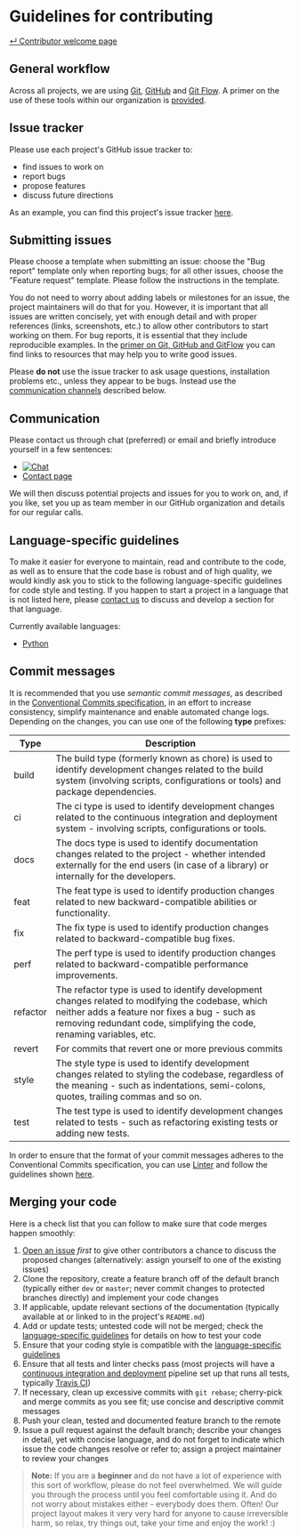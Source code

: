# Guidelines for contributing

[&#8629; Contributor welcome page][contributing-start]

## General workflow

Across all projects, we are using [Git][git], [GitHub][github] and
[Git Flow][git-flow]. A primer on the use of these tools within our
organization is [provided][primer-git].

## Issue tracker

Please use each project's GitHub issue tracker to:

- find issues to work on
- report bugs
- propose features
- discuss future directions

As an example, you can find this project's issue tracker
[here][issue-tracker-example].

## Submitting issues

Please choose a template when submitting an issue: choose the "Bug report"
template only when reporting bugs; for all other issues, choose the "Feature
request" template. Please follow the instructions in the template.

You do not need to worry about adding labels or milestones for an issue, the
project maintainers will do that for you. However, it is important that all
issues are written concisely, yet with enough detail and with proper
references (links, screenshots, etc.) to allow other contributors to start
working on them. For bug reports, it is essential that they include
reproducible examples. In the [primer on Git, GitHub and GitFlow][primer-git]
you can find links to resources that may help you to write good issues.

Please **do not** use the issue tracker to ask usage questions, installation
problems etc., unless they appear to be bugs. Instead use the
[communication channels](#communication) described below.

## Communication

Please contact us through chat (preferred) or email and briefly introduce
yourself in a few sentences:

- [![Chat][badge-chat]][badge-url-chat]
- [Contact page][elixir-cloud-members]

We will then discuss potential projects and issues for you to work on, and, if
you like, set you up as team member in our GitHub organization and details for
our regular calls.

## Language-specific guidelines

To make it easier for everyone to maintain, read and contribute to the code,
as well as to ensure that the code base is robust and of high quality, we
would kindly ask you to stick to the following language-specific guidelines
for code style and testing. If you happen to start a project in a language
that is not listed here, please [contact us](#communication) to discuss and
develop a section for that language.

Currently available languages:

- [Python][guidelines-python]

## Commit messages
It is recommended that you use _semantic commit messages_, as described in the [Conventional Commits specification](https://www.conventionalcommits.org/en/v1.0.0-beta.2/#specification), in an effort to increase consistency, simplify maintenance and enable automated change logs. Depending on the changes, you can use one of the following **type** prefixes:

| Type | Description |
| --- | --- |
| build | The build type (formerly known as chore) is used to identify development changes related to the build system (involving scripts, configurations or tools) and package dependencies.  |
| ci | The ci type is used to identify development changes related to the continuous integration and deployment system - involving scripts, configurations or tools. |
| docs | The docs type is used to identify documentation changes related to the project - whether intended externally for the end users (in case of a library) or internally for the developers. |
| feat | The feat type is used to identify production changes related to new backward-compatible abilities or functionality. |
| fix | The fix type is used to identify production changes related to backward-compatible bug fixes. |
| perf | The perf type is used to identify production changes related to backward-compatible performance improvements. |
| refactor | The refactor type is used to identify development changes related to modifying the codebase, which neither adds a feature nor fixes a bug - such as removing redundant code, simplifying the code, renaming variables, etc. |
| revert | For commits that revert one or more previous commits |
| style | The style type is used to identify development changes related to styling the codebase, regardless of the meaning - such as indentations, semi-colons, quotes, trailing commas and so on. |
| test | The test type is used to identify development changes related to tests - such as refactoring existing tests or adding new tests. |

In order to ensure that the format of your commit messages adheres to the Conventional Commits specification, you can use [Linter](https://github.com/conventional-changelog/commitlint) and follow the guidelines shown [here](https://nitayneeman.com/posts/understanding-semantic-commit-messages-using-git-and-angular/).


## Merging your code

Here is a check list that you can follow to make sure that code merges
happen smoothly:

1. [Open an issue](#submitting-issues) _first_ to give other contributors a
   chance to discuss the proposed changes (alternatively: assign yourself
   to one of the existing issues)
2. Clone the repository, create a feature branch off of the default branch
   (typically either `dev` or `master`; never commit changes to protected
   branches directly) and implement your code changes
3. If applicable, update relevant sections of the documentation (typically
   available at or linked to in the project's `README.md`)
4. Add or update tests; untested code will not be merged; check the
   [language-specific guidelines](#language-specific-guidelines) for details on
   how to test your code
5. Ensure that your coding style is compatible with the [language-specific
   guidelines](#language-specific-guidelines)
6. Ensure that all tests and linter checks pass (most projects will have a
   [continuous integration and deployment][ci-cd] pipeline set up that runs all
   tests, typically [Travis CI][travis-docs])
7. If necessary, clean up excessive commits with `git rebase`; cherry-pick and
   merge commits as you see fit; use concise and descriptive commit messages
8. Push your clean, tested and documented feature branch to the remote
9. Issue a pull request against the default branch; describe your changes in
   detail, yet with concise language, and do not forget to indicate which issue
   the code changes resolve or refer to; assign a project maintainer to review
   your changes

> **Note:** If you are a **beginner** and do not have a lot of experience with
> this sort of workflow, please do not feel overwhelmed. We will guide you
> through the process until you feel comfortable using it. And do not worry
> about mistakes either - everybody does them. Often! Our project layout makes
> it very very hard for anyone to cause irreversible harm, so relax, try things
> out, take your time and enjoy the work! :)

[badge-chat]: <https://img.shields.io/static/v1?label=chat&message=Slack&color=ff6994>
[badge-url-chat]: <https://join.slack.com/t/elixir-cloud/shared_invite/enQtNzA3NTQ5Mzg2NjQ3LTZjZGI1OGQ5ZTRiOTRkY2ExMGUxNmQyODAxMDdjM2EyZDQ1YWM0ZGFjOTJhNzg5NjE0YmJiZTZhZDVhOWE4MWM>
[ci-cd]: <https://en.wikipedia.org/wiki/Continuous_integration>
[contributing-start]: ../CONTRIBUTING.md
[elixir-cloud-members]: <https://elixir-europe.github.io/cloud/categories/people.html>
[git]: <https://git-scm.com/>
[git-flow]: <https://nvie.com/posts/a-successful-git-branching-model/>
[github]: <https://github.com>
[issue-tracker-example]: <https://github.com/elixir-cloud-aai/elixir-cloud-aai/issues>
[primer-git]: git.md
[guidelines-python]: python.md
[travis-docs]: <https://docs.travis-ci.com/>
